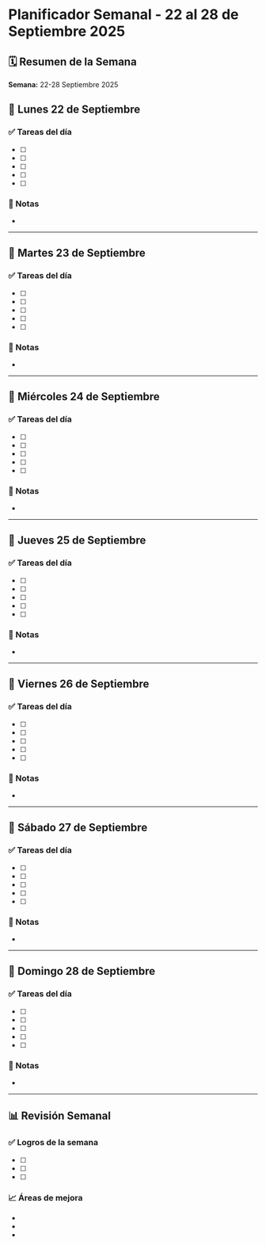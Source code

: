 # Planificador Semanal - 22 al 28 de Septiembre 2025

## 🗓️ Resumen de la Semana

**Semana:** 22-28 Septiembre 2025  

## 📅 Lunes 22 de Septiembre

### ✅ Tareas del día
- [ ] 
- [ ] 
- [ ] 
- [ ] 
- [ ] 

### 📝 Notas
-

---

## 📅 Martes 23 de Septiembre

### ✅ Tareas del día
- [ ] 
- [ ] 
- [ ] 
- [ ] 
- [ ] 

### 📝 Notas
- 


---

## 📅 Miércoles 24 de Septiembre

### ✅ Tareas del día
- [ ] 
- [ ] 
- [ ] 
- [ ] 
- [ ] 

### 📝 Notas
- 


---

## 📅 Jueves 25 de Septiembre

### ✅ Tareas del día
- [ ] 
- [ ] 
- [ ] 
- [ ] 
- [ ] 

### 📝 Notas
- 



---

## 📅 Viernes 26 de Septiembre

### ✅ Tareas del día
- [ ] 
- [ ] 
- [ ] 
- [ ] 
- [ ] 

### 📝 Notas
- 



---

## 📅 Sábado 27 de Septiembre

### ✅ Tareas del día
- [ ] 
- [ ] 
- [ ] 
- [ ] 
- [ ] 

### 📝 Notas
- 



---

## 📅 Domingo 28 de Septiembre

### ✅ Tareas del día
- [ ] 
- [ ] 
- [ ] 
- [ ] 
- [ ] 

### 📝 Notas
- 



---

## 📊 Revisión Semanal

### ✅ Logros de la semana
- [ ] 
- [ ] 
- [ ] 

### 📈 Áreas de mejora
- 
- 
- 
